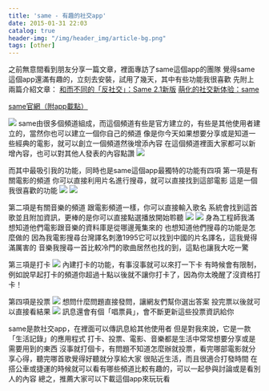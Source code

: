 ```yaml
---
title: 'same - 有趣的社交app'
date: 2015-01-31 22:03
catalog: true
header-img: "/img/header_img/article-bg.png"
tags: [other]
---
```

之前無意間看到朋友分享一篇文章，裡面專訪了same這個app的團隊
覺得same這個app還滿有趣的，立刻去安裝，試用了幾天，其中有些功能我很喜歡
先附上兩篇介紹文章：
[和而不同的「反社交」：Same 2.1新版](http://sspai.com/25365)
[萌化的社交新体验：same](http://sspai.com/24306)

[same官網（附app載點）](https://ohsame.com/)

![](https://www.dropbox.com/s/29okj0gsojtfhm9/Screenshot_2015-01-25-11-44-57.png?dl=1)
same由很多個頻道組成，而這個頻道有些是官方建立的，有些是其他使用者建立的，當然你也可以建立一個你自己的頻道
像是你今天如果想要分享或是知道一些經典的電影，就可以創立一個頻道然後增添內容
在這個頻道裡面大家都可以新增內容，也可以對其他人發表的內容點讚
![](https://www.dropbox.com/s/u7agye6lbyi3ots/Screenshot_2015-01-25-11-46-30.png?dl=1)

而其中最吸引我的功能，同時也是same這個app最獨特的功能有四項
第一項是有關電影的頻道
你可以直接利用片名進行搜尋，就可以直接找到這部電影
這是一個我很喜歡的功能
![](https://www.dropbox.com/s/0kek9xsrvr4oqwj/Screenshot_2015-01-25-11-46-12.png?dl=1)
![](https://www.dropbox.com/s/p8g9b656xgnmhzg/Screenshot_2015-01-25-11-45-31.png?dl=1)

第二項是有關音樂的頻道
跟電影頻道一樣，你可以直接輸入歌名
系統會找到這首歌並且附加資訊，更棒的是你可以直接點選播放開始聆聽
![](https://www.dropbox.com/s/nr33tyzg9w30sm7/Screenshot_2015-01-25-11-58-37.png?dl=1)
![](https://www.dropbox.com/s/rjwacfmqboz9fyh/Screenshot_2015-01-25-11-49-12.png?dl=1)
身為工程師我滿想知道他們電影跟音樂的資料庫是從哪邊蒐集來的
也想知道他們搜尋的功能是怎麼做的
因為我電影搜尋台灣譯名刺激1995它可以找到中國的片名譯名，這我覺得滿厲害的
音樂我搜尋一首比較冷門的歌曲居然也找的到，這點也讓我大吃一驚

第三項是打卡
![](https://www.dropbox.com/s/0vekeu4aozxic89/Screenshot_2015-01-25-11-48-21.png?dl=1)
內建打卡的功能，有事沒事就可以來打一下卡
有時候會有限制，例如說早起打卡的頻道你超過十點以後就不讓你打卡了，因為你太晚醒了沒資格打卡！

第四項是投票
![](https://www.dropbox.com/s/vucd46fx8d2yhp7/Screenshot_2015-01-25-11-47-26.png?dl=1)
想問什麼問題直接發問，讓網友們幫你選出答案
投完票以後就可以直接看結果
![](https://www.dropbox.com/s/c71ml5alkmwytus/Screenshot_2015-01-25-11-47-49.png?dl=1)
訊息還會有個「唱票員」，會不斷更新這些投票資訊給你

same是款社交app，在裡面可以傳訊息給其他使用者
但是對我來說，它是一款「生活記錄」的應用程式
打卡、投票、電影、音樂都是生活中常常想要分享或是需要用到的東西
沒事就打個卡，有問題不知道怎麼辦就投票，看完哪部電影就分享心得，聽完哪首歌覺得好聽就分享給大家
很貼近生活，而且很適合打發時間
在搭公車或捷運的時候就可以看有哪些頻道比較有趣的，可以一起參與討論或是看別人的內容
總之，推薦大家可以下載這個app來玩玩看

